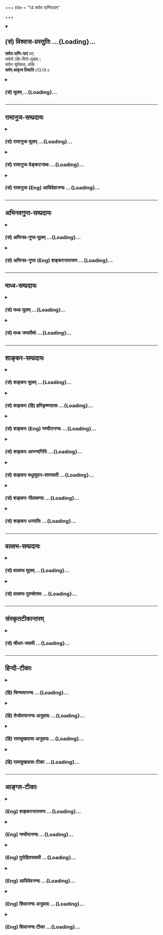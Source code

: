 +++
title = "14 सर्वतः पाणिपादम्"

+++
<div class="js_include" newlevelforh1="2" title="(सं) विश्वास-प्रस्तुतिः" unfilled url="/mahAbhAratam/shlokashaH/06-bhIShma-parva/03-bhagavad-gItA-parva/saMskRtam/vishvAsa-prastutiH/13_xetra-xetrajna-yogaH/14_sarvataH_pANipAda.md">
<details open><summary><h2>(सं) विश्वास-प्रस्तुतिः ...{Loading}...</h2></summary>

**सर्वतः पाणि-पादं** तत्  
सर्वतो ऽक्षि-शिरो-मुखम्।  
सर्वतः श्रुतिमल्, लोके  
**सर्वम् आवृत्य तिष्ठति**॥13.14॥
</details>
</div>
<div class="js_include collapsed" newlevelforh1="3" title="(सं) मूलम्" unfilled url="/mahAbhAratam/shlokashaH/06-bhIShma-parva/03-bhagavad-gItA-parva/saMskRtam/mUlam/13_xetra-xetrajna-yogaH/14_sarvataH_pANipAda.md">
<details><summary><h3>(सं) मूलम् ...{Loading}...</h3></summary>

सर्वतः पाणिपादं तत्सर्वतोऽक्षिशिरोमुखम्।  
सर्वतः श्रुतिमल्लोके सर्वमावृत्य तिष्ठति।।13.14।।
</details>
</div>


_________________
## रामानुज-सम्प्रदायः
<div class="js_include collapsed" newlevelforh1="3" title="(सं) रामानुजः मूलम्" unfilled url="/mahAbhAratam/shlokashaH/06-bhIShma-parva/03-bhagavad-gItA-parva/saMskRtam/rAmAnujaH/mUlam/13_xetra-xetrajna-yogaH/14_sarvataH_pANipAda.md">
<details><summary><h3>(सं) रामानुजः मूलम् ...{Loading}...</h3></summary>

।।13.13।।**सर्वतःपाणिपादं तत्** परिशुद्धात्मस्वरूपं
सर्वतःपाणिपादकार्यशक्तम्; तथा **सर्वतोऽक्षिशिरोमुखम् सर्वतःश्रुतिमत्**
सर्वतश्चक्षुरादिकार्यकृत् --,अपाणिपादो जवनो ग्रहीता पश्यत्यचक्षुः स
श्रृणोत्यकर्णः (श्वे॰ उ॰ 3।19) इति परस्य ब्रह्मणः अपाणिपादस्य अपि
सर्वतःपाणिपादादिकार्यकर्तृत्वं श्रूयते। प्रत्यगात्मनः अपि परिशुद्धस्य
तत्साम्यापत्त्या सर्वतःपाणिपादादिकार्यकर्तृत्वं श्रुतिसिद्धम् एव।  
  
तदा विद्वान् पुण्यपापे विधूय निरञ्जनः परमं साम्युपैति (मु॰ उ॰ 3।1।3) इति
हि श्रूयते। इदं ज्ञानमुपाश्रित्य मम साधर्म्यमागताः। (गीता 14।2) इति च
वक्ष्यते।**लोके सर्वम् आवृत्य तिष्ठति** इति। लोके यद् वस्तुजातं तत्
सर्वं व्याप्य तिष्ठति परिशुद्धस्वरूपं देशादिपरिच्छेदरहिततया सर्वगतम्
इत्यर्थः।।

</details>
</div>
<div class="js_include collapsed" newlevelforh1="3" title="(सं) रामानुजः वेङ्कटनाथः" unfilled url="/mahAbhAratam/shlokashaH/06-bhIShma-parva/03-bhagavad-gItA-parva/saMskRtam/rAmAnujaH/venkaTanAthaH/13_xetra-xetrajna-yogaH/14_sarvataH_pANipAda.md">
<details><summary><h3>(सं) रामानुजः वेङ्कटनाथः ...{Loading}...</h3></summary>

  
  
।।13.14।। आत्मस्वरूपस्याशरीरत्वान्निरवयवत्वान्निरिन्द्रियत्वाच्च
पाणिपादप्रसङ्ग एव नास्ति; न चेदमनेकबाहुत्वादिप्रागुक्तपरं;
जीवप्रकरणत्वस्थापनात् अतएव जीवकर्मगृहीतैः स्वेच्छागृहीतैश्च
पाण्यादिभिर्विश्वात्मकस्य ब्रह्मणो योग उच्यत इत्यादिकल्पनाऽपि निरस्ता
पादादिषु पाण्याद्यभावाच्च सर्वत इत्यपि न घटते तत्कथं
सर्वतःपाणिपादत्वादिकं इत्यत्राह -- परिशुद्धेति। पाण्यादिरहितस्यापि
परिशुद्धात्मनः पाण्यादिशब्दलक्षिते शक्तियोगे श्रुतिं दर्शयितुं
परमात्मनस्तद्रहितस्यापि तच्छक्तियोगं तावद्दर्शयति -- अपाणीति। अपाणिपादः
\[श्वे.उ.3।19\] इति निषेध्यस्य कर्मेन्द्रियवर्गस्योपलक्षणम् अचक्षुरकर्णः
\[श्वे.उ.3।19\] इति ज्ञानेन्द्रियवर्गस्य। तर्हि
परमात्मासाधारणस्वभावस्यात्र अल्पशक्तौ जीवे कथं व्यपदेशः इत्यत्राह --
प्रत्यगात्मनोऽपीति। मुक्तदशायां
ब्रह्मगुणाष्टकयोगादसङ्कुचितज्ञानशक्तेस्तदुपपत्तिरिति भावः।
साम्यश्रुतिसङ्कोचाभावाद्विशेषकण्ठोक्त्यभावेऽपि सर्वतःपाणिपादत्वादिकं
सिद्धमेवेत्यभिप्रायेणैवकारः। साम्यापत्तिमात्रे सर्वथासाम्यं कथं
श्रुतिसिद्धं इत्यत्राह -- तदेति। इदं हि परमसाम्यं
जगद्व्यापारव्यतिरिक्तसर्वविषयमिति फलपादे मीमांसितमिति भावः। स च
श्रुत्यर्थोऽत्राप्युपदेक्ष्यते; तद्विवक्षाऽत्र युक्तेत्याह -- इदं
ज्ञानमिति। तिष्ठति इत्यत्र व्याप्तेरप्रच्युतिर्विवक्षिता।
कर्मवेष्टितज्ञानस्याणोः कथं सर्वव्यापिस्थितिरित्यत्राह -- परिशुद्धेति।
इदं च व्यापकत्वं धर्मभूतज्ञानद्वारेति निरूपितं
शारीरकेप्रदीपवदावेशस्तथाहि दर्शयति \[ब्र.सू.4।4।15\] इत्यादिना;
जीवस्वरूपस्याणुत्वेनैव लक्षणात्; निर्विकारश्रुत्या च
स्वरूपविकारायोगात्।  
  

</details>
</div>
<div class="js_include collapsed" newlevelforh1="3" title="(सं) रामानुजः (Eng) आदिदेवानन्दः" unfilled url="/mahAbhAratam/shlokashaH/06-bhIShma-parva/03-bhagavad-gItA-parva/saMskRtam/rAmAnujaH/english/AdidevAnandaH/13_xetra-xetrajna-yogaH/14_sarvataH_pANipAda.md">
<details><summary><h3>(सं) रामानुजः (Eng) आदिदेवानन्दः ...{Loading}...</h3></summary>

13.14 Everywhere are Its hands and feet i.e., the self in Its pure form is able to perform everywhere the works of hands and feet. Its eyes,
heads and mouths are everywhere; It performs everywhere the task of eyes etc. The Sruti declares; 'Without feet or hands, He moves swiftly and seizes things; He sees without eyes, He hears without ears; (Sve. U.,
3.19). It may be said that it means that the Supreme Brahman performs everywhere the task of hands, feet etc., even though He is devoid of hands and feet. If 'Brahman' is taken to mean the self, it can be asked how this power of the Supreme Brahman (namely, having hand, feet, eyes,
etc., everywhere) can be attributed to the self, then the answer is that it is established in the Srutis that the pure individual self has the capacity of performing the task of hands, feet etc., because It is eal to Him. Sruti also declares: 'Then, the wise seer, shaking off good and evil, stainless, attains the supreme eality with Him' (Mun. U., 3.1.3).
Sri Krsna will also teach later on: 'Resorting to this knowledge, It partakes of My nature' (14.2). It exists encompassing all things,
whatever aggregate of things that exist in the world; It encompasses them. The sense is that in Its pure state, It is all-pervasive, as It has no limitation of space etc.

</details>
</div>


_________________
## अभिनवगुप्त-सम्प्रदायः
<div class="js_include collapsed" newlevelforh1="3" title="(सं) अभिनव-गुप्तः मूलम्" unfilled url="/mahAbhAratam/shlokashaH/06-bhIShma-parva/03-bhagavad-gItA-parva/saMskRtam/abhinava-guptaH/mUlam/13_xetra-xetrajna-yogaH/14_sarvataH_pANipAda.md">
<details><summary><h3>(सं) अभिनव-गुप्तः मूलम् ...{Loading}...</h3></summary>

।।13.13 -- 13.18।। एतेन ज्ञानेन यत् ज्ञेयं तदुच्यते -- ज्ञेयमित्यादि
विष्ठितमित्यन्तम्। अनादिमत् परं ब्रह्म इत्यादिभिर्विशेषणैः
ब्रह्मस्वरूपाक्षेपानुग्राहकं,+++(S -- स्वरूपापेक्षानु -- )+++
सर्वप्रवादाभिहितविज्ञानापृथग्भावं कथयति +++(S;;N
सर्वप्रवादान्तराभिहितपृथग्भावकमुच्यते)+++। एतानि च विशेषणानि पूर्वमेव
व्याख्यातानि इति किं निष्फलया,पुनरुक्त्या।

</details>
</div>
<div class="js_include collapsed" newlevelforh1="3" title="(सं) अभिनव-गुप्तः (Eng) शङ्करनारायणः" unfilled url="/mahAbhAratam/shlokashaH/06-bhIShma-parva/03-bhagavad-gItA-parva/saMskRtam/abhinava-guptaH/english/shankaranArAyaNaH/13_xetra-xetrajna-yogaH/14_sarvataH_pANipAda.md">
<details><summary><h3>(सं) अभिनव-गुप्तः (Eng) शङ्करनारायणः ...{Loading}...</h3></summary>

13.14 See Comment under 13.18

</details>
</div>


_________________
## माध्व-सम्प्रदायः
<div class="js_include collapsed" newlevelforh1="3" title="(सं) मध्वः मूलम्" unfilled url="/mahAbhAratam/shlokashaH/06-bhIShma-parva/03-bhagavad-gItA-parva/saMskRtam/madhvaH/mUlam/13_xetra-xetrajna-yogaH/14_sarvataH_pANipAda.md">
<details><summary><h3>(सं) मध्वः मूलम् ...{Loading}...</h3></summary>

।।13.14।। Sri Madhvacharya did not comment on this sloka.

</details>
</div>
<div class="js_include collapsed" newlevelforh1="3" title="(सं) मध्वः जयतीर्थः" unfilled url="/mahAbhAratam/shlokashaH/06-bhIShma-parva/03-bhagavad-gItA-parva/saMskRtam/madhvaH/jayatIrthaH/13_xetra-xetrajna-yogaH/14_sarvataH_pANipAda.md">
<details><summary><h3>(सं) मध्वः जयतीर्थः ...{Loading}...</h3></summary>

।।13.14।। Sri Jayatirtha did not comment on this sloka.

</details>
</div>


_________________
## शाङ्कर-सम्प्रदायः
<div class="js_include collapsed" newlevelforh1="3" title="(सं) शङ्करः मूलम्" unfilled url="/mahAbhAratam/shlokashaH/06-bhIShma-parva/03-bhagavad-gItA-parva/saMskRtam/shankaraH/mUlam/13_xetra-xetrajna-yogaH/14_sarvataH_pANipAda.md">
<details><summary><h3>(सं) शङ्करः मूलम् ...{Loading}...</h3></summary>

।।13.14।। --,**सर्वतःपाणिपादं** सर्वतः पाणयः पादाश्च अस्य इति
सर्वतःपाणिपादं **तत्** ज्ञेयम्। सर्वप्राणिकरणोपाधिभिः क्षेत्रज्ञस्य
अस्तित्वं विभाव्यते। क्षेत्रज्ञश्च क्षेत्रोपाधितः उच्यते। क्षेत्रं च
पाणिपादादिभिः अनेकधा भिन्नम्। क्षेत्रोपाधिभेदकृतं विशेषजातं मिथ्यैव
क्षेत्रज्ञस्य; इति तदपनयनेन ज्ञेयत्वमुक्तम् न सत्तन्नासदुच्यते इति।
उपाधिकृतं मिथ्यारूपमपि अस्तित्वाधिगमाय ज्ञेयधर्मवत् परिकल्प्य उच्यते
सर्वतःपाणिपादम् इत्यादि। तथा हि संप्रदायविदां वचनम् --
अध्यारोपापवादाभ्यां निष्प्रपञ्चं प्रपञ्च्यते इति। सर्वत्र
सर्वदेहावयवत्वेन गम्यमानाः पाणिपादादयः ज्ञेयशक्तिसद्भावनिमित्तस्वकार्याः
इति ज्ञेयसद्भावे लिङ्गानि ज्ञेयस्य इति उपचारतः उच्यन्ते। तथा व्याख्येयम्
अन्यत्। सर्वतःपाणिपादं तत् ज्ञेयम्। **सर्वतोऽक्षिशिरोमुखं** सर्वतः
अक्षीणि शिरांसि मुखानि च यस्य तत् सर्वतोऽक्षिशिरोमुखम्
**सर्वतःश्रुतिमत्** श्रुतिः श्रवणेन्द्रियम्; तत् यस्य तत् श्रुतिमत्;
**लोके** प्राणिनिकाये; **सर्वम् आवृत्य** संव्याप्य **तिष्ठति** स्थितिं
लभते।। उपाधिभूतपाणिपादादीन्द्रियाध्यारोपणात् ज्ञेयस्य तद्वत्ताशङ्का मा
भूत् इत्येवमर्थः श्लोकारम्भः --,

</details>
</div>
<div class="js_include collapsed" newlevelforh1="3" title="(सं) शङ्करः (हि) हरिकृष्णदासः" unfilled url="/mahAbhAratam/shlokashaH/06-bhIShma-parva/03-bhagavad-gItA-parva/saMskRtam/shankaraH/hindI/harikRShNadAsaH/13_xetra-xetrajna-yogaH/14_sarvataH_pANipAda.md">
<details><summary><h3>(सं) शङ्करः (हि) हरिकृष्णदासः ...{Loading}...</h3></summary>

।।13.14।। वह ज्ञेय सत् शब्दद्वारा होनेवाली प्रतीतिका विषय नहीं है; इससे
उसके न होनेकी आशङ्का होनेपर उस आशङ्काकी निवृत्तिके लिये; समस्त
प्राणियोंकी इन्द्रियादि उपाधियोंद्वारा उस ज्ञेयके अस्तित्वका प्रतिपादन
करते हुए कहते हैं --, वह ज्ञेय सब ओर हाथपैरवाला है अर्थात् उसके हाथपैर
सर्वत्र फैले हुए हैं। सब प्राणियोंकी इन्द्रियरूप उपाधियोंद्वारा
क्षेत्रज्ञका अस्तित्व प्रकट होता है। क्षेत्ररूप उपाधिके कारण ही वह ज्ञेय
क्षेत्रज्ञ कहा जाता है। क्षेत्ररूप उपाधि हाथ; पैर आदि भेदसे अनेक प्रकार
विभक्त है। वास्तवमें; क्षेत्रकी उपाधियोंके भेदसे किये हुए समस्त भेद
क्षेत्रज्ञमें मिथ्या ही हैं; अतः उनको हटाकर ज्ञेयका स्वरूप वह न सत् कहा
जा सकता है और न असत् ही कहा जा सकता है ऐसे बतलाया गया है। तथा ज्ञेयका
अस्तित्व समझानेके लिये उपाधिकृत मिथ्यारूपको भी उसके धर्मकी भाँति कल्पना
करके उसको सब ओरसे हाथपैरवाला है; इत्यादि प्रकारसे बतलाया जाता है।
सम्प्रदायपरम्पराको जाननेवालोंका भी यही कहना है कि अध्यारोप और
अपवादद्वारा प्रपञ्चरहित परमात्माकी व्याख्या की जाती है। सर्वत्र अर्थात्
सब शरीरोंके अंगरूपसे स्थित हाथ; पैर आदि इन्द्रियाँ; ज्ञेय शक्तिकी
सत्तासे ही स्वकार्यमें समर्थ हो रही हैं; अतः ये सब ज्ञेयकी सत्ताके चिह्न
होनेके कारण उपचारसे ज्ञेयके ( धर्म ) कहे जाते हैं। ऐसे ही और सबकी भी
व्याख्या कर लेनी चाहिये। वह ज्ञेय सब ओर हाथपैरवाला है; तथा सब ओर नेत्र;
शिर और मुखवाला है -- जिसके आँख; शिर और मुख सर्वत्र हों; वह
सर्वतोऽक्षिशिरोमुख कहलाता है तथा वह सब ओर कानवाला है -- जिसके श्रुति
अर्थात् श्रवणेन्द्रिय हो वह श्रुतिमत् ( कानवाला ) कहा जाता है। इस लोकमें
-- समस्त प्राणिसमुदायमें वह सबको व्याप्त करके स्थित है।

</details>
</div>
<div class="js_include collapsed" newlevelforh1="3" title="(सं) शङ्करः (Eng) गम्भीरानन्दः" unfilled url="/mahAbhAratam/shlokashaH/06-bhIShma-parva/03-bhagavad-gItA-parva/saMskRtam/shankaraH/english/gambhIrAnandaH/13_xetra-xetrajna-yogaH/14_sarvataH_pANipAda.md">
<details><summary><h3>(सं) शङ्करः (Eng) गम्भीरानन्दः ...{Loading}...</h3></summary>

13.14 Tat, That-the Knowable; sarvatah-pani-padam, which has hands and
feet everywhere-. The existence of the Knower of the field is revealed
through th adjuncts in the form of the organs of all creatures. And the
Knower of the field is spoken of as such because of the limiting
adjuncts of the field. The field, too, is diversely differentiated as
hands, feet, etc. All diversity in the Knower of the field, caused by
the differences in the adjunct-the field-, is certainly unreal. Hence,
by denying it, the nature of the Knowable has been stated, in, 'That is
called neither being nor non-being.' Although the unreal form is caused
by the limiting adjuncts, still, for the comprehension of Its existence
it is said, '(It) has hands and feet everywhere, etc., by assuming this
as a ality of the Knowable. Thus, as is well known, there is saying of
the people versed in tradition, 'The Transcendental is described with
the help of superimposition and its refutation'. Everywhere the hands,
feet, etc., which are perceived as limbs of all bodies, perform, their
duties due to the presence of the power of the Knowable (Brahman). Thus
the grounds for the inference of the existence of the Knowable are
metaphorically spoken of as belonging to the Knowable. The others have
to be explained similarly. That Knowable has hands and feet everwhere.
That which has eyes, heads, and mouths everywhere is
sarvatoksi-siro-mukham. That which has ears every-where is
sarvatah-srutimat: sruti means the organs of hearing; that which has it
is sruti-mat. Tisthati, It exists, remains established; loke, in the
multititude of creatures; avrtya, by pervading; sarvam, them all. With
this purpose is view, that as a result of the superimposition of the
organs like hands, feet, etc., which are adjuncts, there may not be the
misconception that the Knowable is possessed of them (adjuncts), the
(next) verse is begun:

</details>
</div>
<div class="js_include collapsed" newlevelforh1="3" title="(सं) शङ्करः आनन्दगिरिः" unfilled url="/mahAbhAratam/shlokashaH/06-bhIShma-parva/03-bhagavad-gItA-parva/saMskRtam/shankaraH/AnandagiriH/13_xetra-xetrajna-yogaH/14_sarvataH_pANipAda.md">
<details><summary><h3>(सं) शङ्करः आनन्दगिरिः ...{Loading}...</h3></summary>

।।13.13।। सर्वविशेषरहितस्यावाङ्मनसगोचरस्यादृष्टेर्दृष्टेश्च विपरीतस्य
प्राप्ते ब्रह्मणः शून्यत्वे प्रत्यक्त्वेनेन्द्रियप्रवृत्त्यादिहेतुत्वेन
कल्पितद्वैतसत्तास्फूर्तिप्रदत्वेनेश्वरत्वेन च सत्त्वं दर्शयन्नादौ
देहादीनां प्रवृत्तिमतां रथादिवदचेतनानां
प्रेक्षापूर्वकप्रवृत्तिमत्त्वाच्चेतनाधिष्ठितत्त्वमनुमिमानस्तत्प्रत्यक्चेतनं
ब्रह्मेत्याह -- **सच्छब्देति।** तदस्तित्वमिति तच्छब्दो ज्ञेयब्रह्मार्थः।
तदाशङ्केति तच्छब्देनासत्त्वमुच्यते। ननु सर्वदेहेषु पाणिपादमस्येति कथं
पाणीनां च पादानां च देहस्थत्वेनात्मधर्मत्वं तत्राह -- **सर्वेति।**
करणप्रवृत्ती
रथादिप्रवृत्तितत्प्रेक्षापूर्वकप्रवृत्तिमत्त्वाच्चेतनाधिष्ठातृपूर्विकेत्यर्थः।
उक्तप्रवृत्त्या चेतनास्तित्वसिद्धावपि कथं क्षेत्रज्ञास्तित्वमित्याशङ्क्य
चेतनस्यैव क्षेत्रोपाधिना क्षेत्रज्ञत्वाच्चेतनास्तित्वं
तदस्तित्वमेवेत्याह -- **क्षेत्रज्ञश्चेति**। ,तस्य क्षेत्रोपाधित्वेऽपि कथं
पाणिपादाक्षिशिरोमुखादिमत्त्वमित्याशङ्क्याह -- **क्षेत्रं चेति।**
अतश्चोपाधितस्तस्मिन्विशेषोक्तिरिति शेषः। कथं तर्हि न सत्तन्नासदिति
निर्विशेषत्वोक्तिरित्याशङ्क्याह -- **क्षेत्रेति।**
पाणिपादादिमत्त्वमौपाधिकं मिथ्या चेज्ज्ञेयप्रवचनाधिकारे कथं
तदुक्तिरित्याशङ्क्याह -- **उपाधीति।** मिथ्यारूपमपि
ज्ञेयवस्तुज्ञानोपयोगीत्यत्र वृद्धसंमतिमाह -- **तथाहीति।**
पाणिपादादीनामन्यगतानामात्मधर्मत्वेनारोप्य व्यपदेशे को हेतुरिति
चेत्तत्राह -- **सर्वत्रेति।** ज्ञेयस्य ब्रह्मणः शक्तिः संनिधिमात्रेण
प्रवर्तनसामर्थ्यं तत्सत्त्वं निमित्तीकृत्य स्वकार्यवन्तो भवन्ति पाण्यादय
इति कृत्वेति योजना। सर्वतोऽक्षीत्यादावुक्तमतिदिशति -- **तथेति।**
तज्ज्ञेयं यथा सर्वतःपाणिपादमिति व्याख्यातं तथेत्युक्तमेव स्फुटयति --
**सर्वत इति।** सर्वतोऽक्षीत्यादेरक्षरार्थमाह -- **सर्वतोऽक्षीति।**
अक्षिश्रवणवत्त्वमवशिष्टज्ञानेन्द्रियवत्त्वस्य पाणिपादमुखवत्त्वं
चावशिष्टकर्मेन्द्रियवत्त्वस्य मनोबुद्ध्यादिमत्त्वस्य चोपलक्षणम्। एकस्य
सर्वत्र पाण्यादिमत्त्वं साधयति -- **सर्वमिति।**

</details>
</div>
<div class="js_include collapsed" newlevelforh1="3" title="(सं) शङ्करः मधुसूदन-सरस्वती" unfilled url="/mahAbhAratam/shlokashaH/06-bhIShma-parva/03-bhagavad-gItA-parva/saMskRtam/shankaraH/madhusUdana-sarasvatI/13_xetra-xetrajna-yogaH/14_sarvataH_pANipAda.md">
<details><summary><h3>(सं) शङ्करः मधुसूदन-सरस्वती ...{Loading}...</h3></summary>

।।13.14।। एवं निरुपाधिकस्य ब्रह्मणः
सच्छब्दप्रत्ययाविषयत्वादसत्त्वाशङ्कायां नासदित्यनेनापास्तायामपि विस्तरेण
तदाशङ्कानिवृत्त्यर्थं सर्वप्राणिकरणोपाधिद्वारेण चेतनक्षेत्रज्ञरूपतया
तदस्तित्वं प्रतिपादयन्नाहसर्वत इति। सर्वत्रः सर्वेषु देहेषु पाणयः
पादाश्चाचेतनाः स्वस्वव्यापारेषु प्रवर्तनीया यस्य चेतनस्य क्षेत्रज्ञस्य
तत्सर्वतःपाणिपादं ज्ञेयं ब्रह्म सर्वाचेतनप्रवृत्तीनां
चेतनाधिष्ठानपूर्वकत्वात्तस्मिन्क्षेत्रज्ञे चेतने ब्रह्मणि ज्ञेये
सर्वाचेतनवर्गप्रवृत्तिहेतौ न नास्तिताशङ्केत्यर्थः। एवं सर्वतोऽक्षीणि
शिरांसि मुखानि च यस्य प्रवर्तनीयानि; एवं सर्वतः श्रुतयः श्रवणेन्द्रियाणि
यस्य प्रवर्तनीयत्वेन सन्ति तत्सर्वतोक्षिशिरोमुखम्। सर्वतः श्रुतिमल्लोके
सर्वप्राणिनिकाये एकमेव नित्यं विभु च सर्वमचेतनवर्गं आवृत्य स्वसत्तया
स्फूर्त्या चाध्यासिकेन संबन्धेन व्याप्य तिष्ठति निर्विकारमेव स्थितिं
लभते नतु स्वाध्यस्तस्य जडप्रपञ्चस्य दोषेण गुणेन वाणुमात्रेणापि संबध्यत
इत्यर्थः। यथाच सर्वेषु देहेष्वेकमेव चेतनं नित्यं विभु च न प्रतिदेहं
भिन्नं तथा प्रपञ्चितं प्राक्।

</details>
</div>
<div class="js_include collapsed" newlevelforh1="3" title="(सं) शङ्करः नीलकण्ठः" unfilled url="/mahAbhAratam/shlokashaH/06-bhIShma-parva/03-bhagavad-gItA-parva/saMskRtam/shankaraH/nIlakaNThaH/13_xetra-xetrajna-yogaH/14_sarvataH_pANipAda.md">
<details><summary><h3>(सं) शङ्करः नीलकण्ठः ...{Loading}...</h3></summary>

।।13.14।। एवं स च य इत्येतत्क्षेत्रज्ञस्वरूपमपास्तसमस्तविशेषमुपपाद्य
यत्प्रभाव इति प्रतिज्ञातं तस्य प्रभाव वैश्वरूप्यलक्षणमुपपादयति --
**सर्वत इति।** सर्वतः सर्वासु दिक्षु अन्तर्बहिश्च पाणयः पादाश्चास्य
सन्तीति सर्वतःपाणिपादम्। एवं सर्वतः अक्षीणि शिरांसि मुखानि च यस्य
तत्सर्वतोऽक्षिशिरोमुखम्। सर्वतःश्रुतिमत् श्रवणवत्। लोके सर्वं आवृत्य
व्याप्य तिष्ठति। यथा स्वप्नदृक् तैजसो वासनामयेनैव पाणिपादादिना स्वाप्नं
प्रपञ्चमनुभवति। तस्य च जाग्रत्काले उपाधिभूतं पिण्डगतमेव पाणिपादादिकं
तदेव स्थूलप्रपञ्चानुभवसंस्काराधानद्वारा वासनामयस्य प्रपञ्चस्य कारणम्।
वासनामयश्च स्थूलप्रपञ्चस्य कारणमिति
बीजाङ्कुरन्यायेनानयोरन्योन्यस्मिन्नन्योन्यसद्भावोऽन्योन्यकारणत्वं
चास्तीति। एवं सकलप्राणिधीवासनोपरक्ताज्ञानोपाधिकं चैतन्यं
सकलप्राणिधीवासनामयं समष्टिसूक्ष्मप्रपञ्चमवभासयति। अस्य चोपाधिभूतं
ब्रह्माण्डगतसकलप्राणिपादादिकमेव। एवं च पूर्ववत्स्थूलसूक्ष्मयोरपि
समष्टिप्रपञ्चयोरन्योन्यं बीजाङ्कुरन्यायेन
कार्यकारणभावमन्योन्यस्यान्योन्यस्मिन्सद्भावं चाभिप्रेत्योक्तं भगवता
भाष्यकारेण सकलप्राणिकरणोपाधिद्वारेण ज्ञेयब्रह्मणोऽस्तित्वं प्रतिपाद्यत
इति। कार्यद्वारा करणास्तित्वसिद्धौ च कारणाभावोऽप्यपोद्यतेअनादिमत्परं
ब्रह्म न सत्तन्नासदुच्यते इति। ननुप्रक्षालनाद्धि पङ्कस्य दूरादस्पर्शनं
वरम् इति न्यायेन व्यर्थस्तर्हि कारणोपन्यास इति चेन्न। तं विना
शुद्धाधिगमायोगात्। शाखाचन्द्रन्यायेन हि सगुणं निर्गुणस्य वस्तुनो
ज्ञापकम्। यथोक्तं भाष्ये उपाधिकृतमिथ्यारूपमप्यस्तित्वाधिगमाय
ज्ञेयधर्मवत्परिकल्प्योच्यते सर्वतःपाणिपादमित्यादि। तथाहि संप्रदायविदां
वचनम्अध्यारोपापवादाभ्यां निष्प्रपञ्चं प्रपञ्च्यते इति।

</details>
</div>
<div class="js_include collapsed" newlevelforh1="3" title="(सं) शङ्करः धनपतिः" unfilled url="/mahAbhAratam/shlokashaH/06-bhIShma-parva/03-bhagavad-gItA-parva/saMskRtam/shankaraH/dhanapatiH/13_xetra-xetrajna-yogaH/14_sarvataH_pANipAda.md">
<details><summary><h3>(सं) शङ्करः धनपतिः ...{Loading}...</h3></summary>

।।13.14।। ननु सर्व विशेषरहितस्य वागाद्यगोचरस्य
सच्छब्दाविषयत्वादसत्त्वाशङ्कायां न सदित्यनेन संक्षेपतः समाहितायामपि
प्रत्यक्त्वेनेन्द्रियप्रवृत्त्यादिहेतुत्वेन
कल्पितद्वैतसत्तास्फूर्तिप्रदत्वेन च ज्ञेयस्यास्तित्वं प्रतिपादयन्नादौ
यथाऽचेतनानां रथादीनां चेतनाधीना प्रवृत्तिस्तथा सर्वप्राणिकरणानामचेतनानां
तच्च प्रत्यक्चैतन्यं ब्रह्मैवेति विस्तरेण तदाशङ्कानिवृत्त्यर्थमाह।
सर्वतः सर्वत्र पाणयो हस्ताः पादाश्च यस्य तत् ज्ञेयं तथा तद्यपि
पाण्यदीनां देहस्थत्वेनात्मधर्मत्वं तथापि
करणप्रवृत्तिश्चेतनाधिष्ठानपूर्विका प्रेक्षापूर्वकप्रवृत्तित्वात्
रथादिप्रवृत्तिवदिति सर्वप्राणिकरणोपाधिभिः क्षेत्रज्ञास्तित्वं विभाव्यते।
ननूक्तरीत्या चेतनास्तित्वमिद्धावपि कथं क्षेत्रज्ञास्तित्वमितिचेत् चेतन
एव क्षेत्रोपाधितः क्षेत्रज्ञ इत्युच्यते इत्यतस्तदस्तित्वं
क्षेत्रज्ञास्तित्वमेव। ननु क्षेत्रोपाधितश्चैतन्यस्य
क्षेत्रज्ञत्वेऽपिपाण्यादिमत्त्वं कथमितिचेत्। क्षेत्रस्य
पाण्यादिभिरनेकधाभिन्नत्वेन तदुपाधितः क्षेत्रज्ञस्यापि पाण्यादिमत्तायाः
सुवचत्वात्। न सत्तन्नासदुच्यत इति निर्विशेषत्वेन ज्ञेयत्वोक्तिस्तु
क्षेत्रोपाधिकृतस्य विशेषजातस्य मिथ्यात्वात्। क्षेत्रज्ञस्य तदपनयेन
सुवचा। ननु पाण्यादिमत्त्वस्यैवोपाधिकृतस्य मिथ्यात्वात्
ज्ञेयप्रवचनाधिकारे तदुक्तिरपार्थेति चेन्न। ज्ञेयास्तित्वबोधनाय
ज्ञेयधर्मवत्परिकल्प्यतथाभूतपाण्याद्युक्तेः सार्थकत्वात्। तदुक्तं
संप्रदायविद्भिःअध्यारोपापवादाभ्यां निष्प्ररञ्चं प्रपञ्चयते इति।
सर्वतोक्षीणि शिरांसि मुखानि च यस्य तत्। सर्वतः,श्रुतिः
श्रवणेन्द्रियमस्त्यस्य तत्
पाणिपादमुखवत्त्वमवशिष्टकर्मेन्द्रियवत्त्वस्याक्षिश्रुतिमत्त्वं
चावशिष्टज्ञानेन्द्रियत्त्वस्य मनोबुद्य्धादिमत्त्वस्य चोपलक्षणम्। सर्वत्र
सर्वदेहावयवत्वेन गम्यमानाः पाणिपादातयो ज्ञेयस्य परमात्मनः सन्निधिमात्रेण
प्रवर्तनसमर्थस्य सत्त्वं निमीत्तीकृत्य स्वकार्यवन्तो भवन्तीत्यतो
ज्ञेयसद्भावलिङ्गानि ज्ञेयस्येत्युपचारत उच्यते। लोके सर्वप्राणिसमुदाये
सर्वं चराचरं सत्तादिनाध्यासिकसंबन्धेनावृत्य संव्याप्य तिष्ठति
निर्विशेषामेव स्थितिं लभते नतु चलति। अध्यारोपितसविशेषप्रपञ्चने स
विशेषत्वं नैव लभत इत्यर्थः।

</details>
</div>


_________________
## वल्लभ-सम्प्रदायः
<div class="js_include collapsed" newlevelforh1="3" title="(सं) वल्लभः मूलम्" unfilled url="/mahAbhAratam/shlokashaH/06-bhIShma-parva/03-bhagavad-gItA-parva/saMskRtam/vallabhaH/mUlam/13_xetra-xetrajna-yogaH/14_sarvataH_pANipAda.md">
<details><summary><h3>(सं) वल्लभः मूलम् ...{Loading}...</h3></summary>

।।13.14।। तत्साकारं निराकारं वा इत्याशङ्क्याऽऽह -- सर्वतःपाणिपादान्तमिति।
साकारमेव सर्वत्र प्रदेशे पाणयः पादा अन्ता यस्य। गतिकृतिलक्षणे क्रिये
सर्वत्र अन्तपदेन स्वेच्छया परिच्छेदावभानं चोक्तम्। सर्वतोऽक्षिशिरोमुखं
इति ज्ञानप्राधान्यभोगाश्च सर्वत्र चोक्ताः। नामप्रपञ्चार्थमाह -- सर्वत्र
श्रुतिमल्लोक इति। सर्वतः शृणोतीत्यर्थः। एतादृशस्य परिच्छेदः
सम्भविष्यतीत्याह -- सर्वमावृत्य तिष्ठतीति। एते धर्माः
प्रपञ्चोत्पत्त्यनन्तरमेव स्पष्टा भवन्ति; तथापि तेषां नित्यत्वख्यापनाय
प्रथमतो वचनम्।

</details>
</div>
<div class="js_include collapsed" newlevelforh1="3" title="(सं) वल्लभः पुरुषोत्तमः" unfilled url="/mahAbhAratam/shlokashaH/06-bhIShma-parva/03-bhagavad-gItA-parva/saMskRtam/vallabhaH/puruShottamaH/13_xetra-xetrajna-yogaH/14_sarvataH_pANipAda.md">
<details><summary><h3>(सं) वल्लभः पुरुषोत्तमः ...{Loading}...</h3></summary>

  
  
।।13.14।। एवं सर्वाविषयत्वे ज्ञेयत्वं बाध्यते इति ज्ञेयत्वेन स्वरूपमाह --
सर्वत इति। सर्वतः पाणयः पादाश्च यस्य तत्। एवं विशेषणद्वयेन सर्वत्र
क्रियाशक्तिः सर्वसेव्यत्वं च निरूपितम्। सर्वतः अक्षीणि शिरांसि मुखानि च
यस्य। एवं विशेषणत्रयेण सर्वज्ञानवत्त्वं सर्वमुख्यत्वं ज्ञापितम्।
सर्वतश्श्रुतिमत् सर्वतः श्रवणेन्द्रिययुक्तम्। अनेन भक्तादिस्तुतिश्रवणे
योग्यत्वेन कृपालुत्वं प्रदर्शितम्। लोके स्वकीय इति शेषः। तर्हि
परिच्छिन्नं भविष्यति इत्याशङ्क्याह -- सर्वं आवृत्य व्याप्य
सर्वेन्द्रियादियुक्तमेव तिष्ठतीति भावः।  
  

</details>
</div>


_________________
## संस्कृतटीकान्तरम्
<div class="js_include collapsed" newlevelforh1="3" title="(सं) श्रीधर-स्वामी" unfilled url="/mahAbhAratam/shlokashaH/06-bhIShma-parva/03-bhagavad-gItA-parva/saMskRtam/shrIdhara-svAmI/13_xetra-xetrajna-yogaH/14_sarvataH_pANipAda.md">
<details><summary><h3>(सं) श्रीधर-स्वामी ...{Loading}...</h3></summary>

।।13.14।। नन्वेवं ब्रह्मणः सदसद्विलक्षणत्वे सतिसर्वं खल्विदं
ब्रह्मब्रह्मैवेदं सर्वम् इत्यादिश्रुतिभिर्विरुध्येतेत्याशङ्क्यपराऽस्य
शक्तिर्विविधैव श्रूयते स्वाभाविकी ज्ञानबलक्रिया च
इत्यादिश्रुतिप्रसिद्धयाऽचिन्त्यशक्त्या सर्वात्मतां तस्य दर्शयन्नाह **--
सर्वत इति पञ्चभिः।** सर्वतः सर्वत्र पाणयः पादाश्च यस्य तत्;
सर्वतोऽक्षीणि शिरांसि मुखानि च यस्य तत्;
सर्वतःश्रुतिमच्छ्रवणेन्द्रियैर्युक्तं सल्लोके सर्वमावृत्य व्याप्य
तिष्ठति। सर्वप्राणिप्रवृत्तिभिः पाण्यादिभिरुपाधिभिः सर्वव्यवहारास्पदत्वे
तिष्ठतीत्यर्थः।

</details>
</div>


_________________
## हिन्दी-टीकाः
<div class="js_include collapsed" newlevelforh1="3" title="(हि) चिन्मयानन्दः" unfilled url="/mahAbhAratam/shlokashaH/06-bhIShma-parva/03-bhagavad-gItA-parva/hindI/chinmayAnandaH/13_xetra-xetrajna-yogaH/14_sarvataH_pANipAda.md">
<details><summary><h3>(हि) चिन्मयानन्दः ...{Loading}...</h3></summary>

।।13.14।। सर्वत पाणिपादम् उत्तम अधिकारी तो आत्मा के निर्गुण स्वरूप को
पहचान लेता है; परन्तु मध्यम अधिकारी को अज्ञात और अव्यक्त का बोध; ज्ञात
और व्यक्त वस्तुओं के द्वारा कराने में सरलता होती है। यद्यपि प्रणियों के
हाथ और पैर जड़ तत्त्व के बने हैं; तथापि वे चेतन और कार्यक्षम प्रतीत हो
रहे हैं। इन सबके पीछे इन्हें चेतनता प्रदान करने वाला आत्मतत्त्व सर्वत्र
एक ही है। इसीलिए यहाँ कहा गया है कि ब्रह्म समस्त हाथ और पैरों को धारण
करने वाला है। इसी प्रकार; समस्त नेत्र; शिर और मुख भी इस चैतन्य के कारण ही
स्वव्यापार करने में समर्थ होते हैं। इसलिए आत्मा का निर्देश इस प्रकार
करते हैं कि वह सब ओर नेत्र; शिर और मुख वाला है। चैतन्य से धारण किये होने
पर ही प्राणियों में विषय ग्रहण तथा विचार करने की क्रियाएं होती रहती हैं।
अत चैतन्य ब्रह्म सब ओर से श्रोत वाला कहा गया है। यह सबको व्याप्त करके
स्थित है यहाँ जब आत्मा के उपाधियुक्त स्वरूप और प्रभाव को दर्शाया गया है;
तो कोई यह मान सकता है कि जहाँ उपाधियाँ हैं; वहीं पर आत्मा का अस्तित्व है
और अन्यत्र नहीं। इस प्रकार की विपरीत धारणा को दूर करने के लिए यहाँ पर
अत्यन्त उचित ही कहा गया है कि वह परम सत्य सबको व्याप्त करके स्थित है। यह
श्लोक वैदिक साहित्य से परिचित विद्यार्थियों को ऋग्वेद के प्रसिद्ध
पुरुषसूक्तम् का स्मरण कराता है। भगवान् आगे कहते हैं

</details>
</div>
<div class="js_include collapsed" newlevelforh1="3" title="(हि) तेजोमयानन्दः अनुवादः" unfilled url="/mahAbhAratam/shlokashaH/06-bhIShma-parva/03-bhagavad-gItA-parva/hindI/tejomayAnandaH/anuvAdaH/13_xetra-xetrajna-yogaH/14_sarvataH_pANipAda.md">
<details><summary><h3>(हि) तेजोमयानन्दः अनुवादः ...{Loading}...</h3></summary>

।।13.14।। वह सब ओर हाथ-पैर वाला है और सब ओर से नेत्र, शिर और मुखवाला तथा
सब ओर से श्रोत्रवाला है; वह जगत् में सबको व्याप्त करके स्थित है।।

</details>
</div>
<div class="js_include collapsed" newlevelforh1="3" title="(हि) रामसुखदासः अनुवादः" unfilled url="/mahAbhAratam/shlokashaH/06-bhIShma-parva/03-bhagavad-gItA-parva/hindI/rAmasukhadAsaH/anuvAdaH/13_xetra-xetrajna-yogaH/14_sarvataH_pANipAda.md">
<details><summary><h3>(हि) रामसुखदासः अनुवादः ...{Loading}...</h3></summary>

।।13.14।। वे (परमात्मा) सब जगह हाथों और पैरोंवाले, सब जगह नेत्रों, सिरों
और मुखोंवाले तथा सब जगह कानोंवाले हैं। वे संसारमें सबको व्याप्त करके
स्थित हैं।

</details>
</div>
<div class="js_include collapsed" newlevelforh1="3" title="(हि) रामसुखदासः टीका" unfilled url="/mahAbhAratam/shlokashaH/06-bhIShma-parva/03-bhagavad-gItA-parva/hindI/rAmasukhadAsaH/TIkA/13_xetra-xetrajna-yogaH/14_sarvataH_pANipAda.md">
<details><summary><h3>(हि) रामसुखदासः टीका ...{Loading}...</h3></summary>

।।13.14।।***व्याख्या --***  **सर्वतः पाणिपादं तत् --** जैसे स्याहीमें
सब जगह सब तरहकी लिपियाँ विद्यमान हैं अतः लेखक स्याहीसे सब तरहकी लिपियाँ
लिख सकता है। सोनेमें सब जगह सब तरहके गहने विद्यमान हैं अतः सुनार सोनेमें
किसी भी जगहसे जो गहना बनाना चाहे; बना सकता है। ऐसे ही भगवान्के सब जगह ही
हाथ और पैर हैं अतः भक्त भक्तिसे जहाँकहीं जो कुछ भी भगवान्के हाथोंमें
देना चाहता है; अर्पण करना चाहता है; उसको ग्रहण करनेके लिये उसी जगह
भगवान्के हाथ मौजूद हैं। भक्त बाहरसे अर्पण करना चाहे अथवा मनसे; पूर्वमें
देना चाहे अथवा पश्चिममें; उत्तरमें देना चाहे अथवा दक्षिणमें; उसे ग्रहण
करनेके लिये वहीं भगवान्के हाथ मौजूद हैं। ऐसे ही भक्त जलमें; स्थलमें;
अग्निमें; जहाँकहीं जिस किसी भी संकटमें पड़नेपर भगवान्को पुकारता है; उसकी
रक्षा करनेके लिये वहाँ ही भगवान्के हाथ तैयार हैं अर्थात् भगवान् वहाँ ही
अपने हाथोंसे उसकी रक्षा करते हैं। भक्त जहाँकहीं भगवान्के चरणोंमें चन्दन
लगाना चाहता है; पुष्प चढ़ाना चाहता है; नमस्कार करना चाहता है; उसी जगह
भगवान्के चरण मौजूद हैं। हजारोंलाखों भक्त एक ही समयमें भगवान्के चरणोंकी
अलगअलग पूजा करना चाहें; तो उनके भावके अनुसार वहाँ ही भगवान्के चरण मौजूद
हैं।**सर्वतोऽक्षिशिरोमुखम् --** भक्त भगवान्को जहाँ दीपक दिखाता है; आरती
करता है; वहाँ ही भगवान्के नेत्र हैं। भक्त जहाँ शरीरसे अथवा मनसे नृत्य
करता है; वहाँ ही भगवान् उसके नृत्यको देख लेते हैं। तात्पर्य है कि जो
भगवान्को सब जगह देखता है; भगवान् भी उसकी दृष्टिसे कभी ओझल नहीं होते
(गीता 6। 30)। भक्त जहाँ भगवान्के मस्तकपर चन्दन लगाना चाहे; पुष्प चढ़ाने
चाहे; वहाँ ही भगवान्का मस्तक है। भक्त जहाँ भगवान्को भोग लगाना चाहे; वहाँ
ही भगवान्का मुख है अर्थात् भक्तद्वारा भक्तिपूर्वक दिये हुए पदार्थको
भगवान् वहाँ ही खा लेते हैं (गीता 9। 26)।**सर्वतःश्रुतिमत् --** भक्त
जहाँकहीं जोरसे बोलकर प्रार्थना करे; धीरेसे बोलकर प्रार्थना करे अथवा मनसे
प्रार्थना करे; वहाँ ही भगवान् अपने कानोंसे सुन लेते हैं। मनुष्योंके सब
अवयव (अङ्ग) सब जगह नहीं होते अर्थात् जहाँ नेत्र हैं; वहाँ कान नहीं होते
और जहाँ कान,हैं; वहाँ नेत्र नहीं होते जहाँ हाथ हैं; वहाँ पैर नहीं होते
और जहाँ पैर हैं; वहाँ हाथ नहीं होते इत्यादि। परन्तु भगवान्की इन्द्रियाँ;
उनके अवयव सब जगह हैं। अतः भगवान् नेत्रोंसे सुन भी सकते हैं; बोल भी सकते
हैं; ग्रहण भी कर सकते हैं इत्यादि। तात्पर्य है कि वे सभी अवयवोंसे सभी
क्रियाएँ कर सकते हैं क्योंकि उनके सभी अवयवोंमें सभी अवयव मौजूद हैं। उनके
छोटेसेछोटे अंशमें भी सबकीसब इन्द्रियाँ हैं। भगवान्के सब जगह हाथ; पैर;
नेत्र; सिर; मुख और कान कहनेका तात्पर्य है कि भगवान् किसी भी प्राणीसे दूर
नहीं हैं। कारण कि भगवान् सम्पूर्ण देश; काल; वस्तु; व्यक्ति; घटना;
परिस्थिति आदिमें परिपूर्णरूपसे विद्यमान हैं। संतोंने कहा है -- **चहुँ
दिसि आरति चहुँ दिसि पूजा।  
  
** चहुँ दिसि राम और नहिं दूजा।। संसारी आदमीको जैसे बाहरभीतर; ऊपरनीचे सब
जगह संसारहीसंसार दीखता है; संसारके सिवाय दूसरा कुछ दीखता ही नहीं; ऐसे ही
परमात्माको तत्त्वसे जाननेवाले पुरुषको सब जगह परमात्माहीपरमात्मा दीखते
हैं।**लोके सर्वमावृत्य तिष्ठति --** अनन्त सृष्टियाँ हैं; अनन्त
ब्रह्माण्ड हैं; अनन्त ऐश्वर्य हैं और उन सबमें देश; काल; वस्तु; व्यक्ति
आदि भी अनन्त हैं; वे सभी परमात्माके अन्तर्गत हैं। परमात्मा उन सबको
व्याप्त करके स्थित हैं। दसवें अध्यायके बयालीसवें श्लोकमें भी भगवान्ने
कहा है कि मैं सारे संसारको एक अंशसे व्याप्त करके स्थित हूँ।***सम्बन्ध
--***  पूर्वश्लोकमें सगुणनिराकारका वर्णन करके अब आगेके तीन श्लोकोंमें
उसकी विलक्षणता; सर्वव्यापकता और सर्वसमर्थताका वर्णन करते हैं।

</details>
</div>


_________________
## आङ्ग्ल-टीकाः
<div class="js_include collapsed" newlevelforh1="3" title="(Eng) शङ्करनारायणः" unfilled url="/mahAbhAratam/shlokashaH/06-bhIShma-parva/03-bhagavad-gItA-parva/english/shankaranArAyaNaH/13_xetra-xetrajna-yogaH/14_sarvataH_pANipAda.md">
<details><summary><h3>(Eng) शङ्करनारायणः ...{Loading}...</h3></summary>

13.14. It has hands and feet of all, has eyes, heads and faces of all,
has ears of all in the world; It remains enveloping all.

</details>
</div>
<div class="js_include collapsed" newlevelforh1="3" title="(Eng) गम्भीरानन्दः" unfilled url="/mahAbhAratam/shlokashaH/06-bhIShma-parva/03-bhagavad-gItA-parva/english/gambhIrAnandaH/13_xetra-xetrajna-yogaH/14_sarvataH_pANipAda.md">
<details><summary><h3>(Eng) गम्भीरानन्दः ...{Loading}...</h3></summary>

13.14 That (Knowable), which has hands and feet everwhere, which has eyes, heads and mouths everywhere, which has ears everywhere, exists in creatures by pervading them all.

</details>
</div>
<div class="js_include collapsed" newlevelforh1="3" title="(Eng) पुरोहितस्वामी" unfilled url="/mahAbhAratam/shlokashaH/06-bhIShma-parva/03-bhagavad-gItA-parva/english/purohitasvAmI/13_xetra-xetrajna-yogaH/14_sarvataH_pANipAda.md">
<details><summary><h3>(Eng) पुरोहितस्वामी ...{Loading}...</h3></summary>

13.14 Everywhere are Its hands and Its feet; everywhere It has eyes that see, heads that think and mouths that speak; everywhere It listens; It dwells in all the worlds; It envelops them all.

</details>
</div>
<div class="js_include collapsed" newlevelforh1="3" title="(Eng) आदिदेवनन्दः" unfilled url="/mahAbhAratam/shlokashaH/06-bhIShma-parva/03-bhagavad-gItA-parva/english/AdidevanandaH/13_xetra-xetrajna-yogaH/14_sarvataH_pANipAda.md">
<details><summary><h3>(Eng) आदिदेवनन्दः ...{Loading}...</h3></summary>

13.14 Everywhere are Its hands and feet; Its eyes, heads and mouths are everywhere; Its ears are on all sides; and It exists encompassing all things.

</details>
</div>
<div class="js_include collapsed" newlevelforh1="3" title="(Eng) शिवानन्दः अनुवादः" unfilled url="/mahAbhAratam/shlokashaH/06-bhIShma-parva/03-bhagavad-gItA-parva/english/shivAnandaH/anuvAdaH/13_xetra-xetrajna-yogaH/14_sarvataH_pANipAda.md">
<details><summary><h3>(Eng) शिवानन्दः अनुवादः ...{Loading}...</h3></summary>

13.14 With hands and feet everywhere, with eyes, heads and mouths everywhere, with ears everywhere, He exists in the worlds enveloping all.

</details>
</div>
<div class="js_include collapsed" newlevelforh1="3" title="(Eng) शिवानन्दः टीका" unfilled url="/mahAbhAratam/shlokashaH/06-bhIShma-parva/03-bhagavad-gItA-parva/english/shivAnandaH/TIkA/13_xetra-xetrajna-yogaH/14_sarvataH_pANipAda.md">
<details><summary><h3>(Eng) शिवानन्दः टीका ...{Loading}...</h3></summary>

13.14 सर्वतः everywhere; पाणिपादम् with hands and feet; तत् that; सर्वतः
everywhere; अक्षिशिरोमुखम् with eyes; heads and mouths; सर्वतः
everywhere; श्रुतिमत् with ears; लोके in the world; सर्वम् all; आवृत्य
having enveloped; तिष्ठति exists.Commentary He (the knower of the field or Para Brahman) pervades everything in this world. He fills and surrounds this world with Himself. He abides in the universe enveloping everything.In the previous verse it is said that the Brahman Which is to be known is neither being nor nonbeing. One may think that It is nonentity or void or nothing. In order to remove this misapprehension;
the Lord says in this verse that the knowable has hands and feet everywhere; etc. It directs the mind and the senses to do their proper functions. This is only the manifest aspect of Saguna Brahman (Brahman with attributes).Just as the enginedriver drives the engine; so also the knowable or the knower of the field drieves the bodyengine. It is the Inner Ruler. It is the innermost Self. It is the support; substratum or basis for this world; body; mind; lifeforce and the senses. The existence of Brahman is determined or ascertained or indicated by the existence of the limiting adjuncts; viz.; body; mind and senses; because there must be selfconsciousness behind their activities. How can you call It nonexistence thenJust as the rope is not affected by the alities or the defects of the illusory superimposed snake; so also Para Brahman
(the knower of the field) is not affected by the superimposed world;
body; senses; mind and the lifeforce. There is only one common consciousness is eternal; selfluminous and allpervading. That common consciousness is Para Brahman.The body; mind; senses and the lifeforce are by nature insentient. But they are moved by Brahman to action. They act on account of the mere presence of Brahman or the knower of the field. (The limiting adjuncts are illusory.) Hence they put on the semblance of consciousness; just as the iron piece puts on the semblance of a magnet when it is in the presence of a magnet.The whole world is superimposed on Brahman like the snake on the rope. This is called Adhyaropa. It is sublated by the method (Yukti) of Apavada (negation or denial).This verse is taken from the Svetasvataropanishad 3.16.

</details>
</div>
